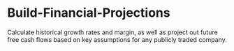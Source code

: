 # Build-Financial-Projections
Calculate historical growth rates and margin, as well as project out future free cash flows based on key assumptions for any publicly traded company.
